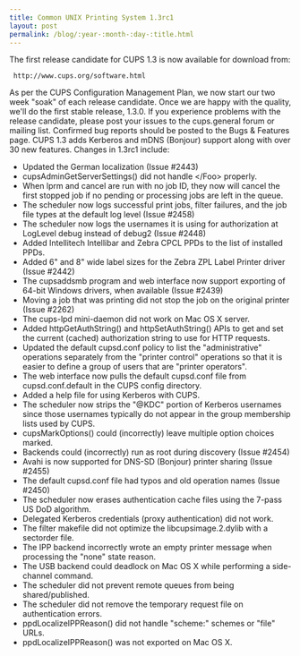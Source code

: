 ```yaml
---
title: Common UNIX Printing System 1.3rc1
layout: post
permalink: /blog/:year-:month-:day-:title.html
---
```


The first release candidate for CUPS 1.3 is now available for download from:

     http://www.cups.org/software.html

As per the CUPS Configuration Management Plan, we now start our two week "soak" of each release candidate. Once we are happy with the quality, we'll do the first stable release, 1.3.0. If you experience problems with the release candidate, please post your issues to the cups.general forum or mailing list. Confirmed bug reports should be posted to the Bugs &amp; Features page. 
CUPS 1.3 adds Kerberos and mDNS (Bonjour) support along with over 30 new features. Changes in 1.3rc1 include:
- Updated the German localization (Issue #2443)
- cupsAdminGetServerSettings() did not handle &lt;/Foo&gt; properly.
- When lprm and cancel are run with no job ID, they now will cancel the first stopped job if no pending or processing jobs are left in the queue.
- The scheduler now logs successful print jobs, filter failures, and the job file types at the default log level (Issue #2458)
- The scheduler now logs the usernames it is using for authorization at LogLevel debug instead of debug2 (Issue #2448)
- Added Intellitech Intellibar and Zebra CPCL PPDs to the list of installed PPDs.
- Added 6&quot; and 8&quot; wide label sizes for the Zebra ZPL Label Printer driver (Issue #2442)
- The cupsaddsmb program and web interface now support exporting of 64-bit Windows drivers, when available (Issue #2439)
- Moving a job that was printing did not stop the job on the original printer (Issue #2262)
- The cups-lpd mini-daemon did not work on Mac OS X server.
- Added httpGetAuthString() and httpSetAuthString() APIs to get and set the current (cached) authorization string to use for HTTP requests.
- Updated the default cupsd.conf policy to list the &quot;administrative&quot; operations separately from the &quot;printer control&quot; operations so that it is easier to define a group of users that are &quot;printer operators&quot;.
- The web interface now pulls the default cupsd.conf file from cupsd.conf.default in the CUPS config directory.
- Added a help file for using Kerberos with CUPS.
- The scheduler now strips the &quot;@KDC&quot; portion of Kerberos usernames since those usernames typically do not appear in the group membership lists used by CUPS.
- cupsMarkOptions() could (incorrectly) leave multiple option choices marked.
- Backends could (incorrectly) run as root during discovery (Issue #2454)
- Avahi is now supported for DNS-SD (Bonjour) printer sharing (Issue #2455)
- The default cupsd.conf file had typos and old operation names (Issue #2450)
- The scheduler now erases authentication cache files using the 7-pass US DoD algorithm.
- Delegated Kerberos credentials (proxy authentication) did not work.
- The filter makefile did not optimize the libcupsimage.2.dylib with a sectorder file.
- The IPP backend incorrectly wrote an empty printer message when processing the &quot;none&quot; state reason.
- The USB backend could deadlock on Mac OS X while performing a side-channel command.
- The scheduler did not prevent remote queues from being shared/published.
- The scheduler did not remove the temporary request file on authentication errors.
- ppdLocalizeIPPReason() did not handle &quot;scheme:&quot; schemes or &quot;file&quot; URLs.
- ppdLocalizeIPPReason() was not exported on Mac OS X.
